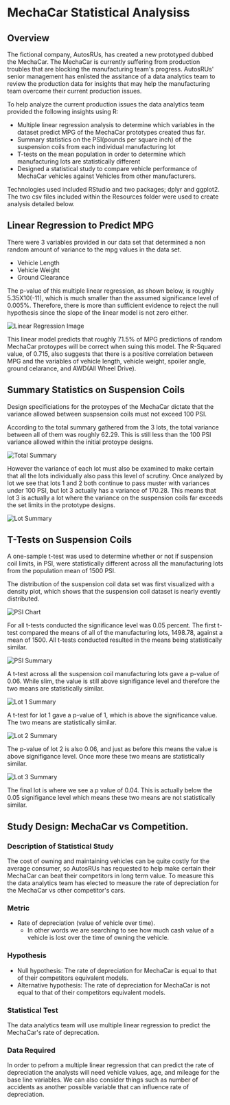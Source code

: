 # MechaCar Statistical Analysiss

## Overview

The fictional company, AutosRUs, has created a new prototyped dubbed the MechaCar. The MechaCar is currently suffering from production troubles that are blocking the manufacturing team's progress. AutosRUs' senior management has enlisted the assitance of a data analytics team to review the production data for insights that may help the manufacturing team overcome their current production issues.

To help analyze the current production issues the data analytics team provided the following insights using R:
- Multiple linear regression analysis to determine which variables in the dataset predict MPG of the MechaCar prototypes created thus far.
- Summary statistics on the PSI(pounds per square inch) of the suspension coils from each individual manufacturing lot
- T-tests on the mean population in order to determine which manufacturing lots are statistically different
- Designed a statistical study to compare vehicle performance of MechaCar vehicles against Vehicles from other manufacturers. 

Technologies used included RStudio and two packages; dplyr and ggplot2. The two csv files included within the Resources folder were used to create analysis detailed below.

## Linear Regression to Predict MPG
There were 3 variables provided in our data set that determined a non random amount of variance to the mpg values in the data set. 

- Vehicle Length
- Vehicle Weight
- Ground Clearance

The p-value of this multiple linear regression, as shown below, is roughly 5.35X10(-11), which is much smaller than the assumed significance level of 0.005%. Therefore, there is more than sufficient evidence to reject the null hypothesis since the slope of the linear model is not zero either.

![Linear Regression Image](https://i.imgur.com/7zzGIqI.png)

This linear model predicts that roughly 71.5% of MPG predictions of random MechaCar protoypes will be correct when suing this model. The R-Squared value, of 0.715, also suggests that there is a positive correlation between MPG and the variables of vehicle length, vehicle weight, spoiler angle, ground celarance, and AWD(All Wheel Drive).

## Summary Statistics on Suspension Coils

Design specificiations for the protoypes of the MechaCar dictate that the variance allowed between suspsension coils must not exceed 100 PSI.

According to the total summary gathered from the 3 lots, the total variance between all of them was roughly 62.29. This is still less than the 100 PSI variance allowed within the initial protoype designs. 

![Total Summary](https://i.imgur.com/yh7PKSN.png)

However the variance of each lot must also be examined to make certain that all the lots individually also pass this level of scrutiny. Once analyzed by lot we see that lots 1 and 2 both continue to pass muster with variances under 100 PSI, but lot 3 actually has a variance of 170.28. This means that lot 3 is actually a lot where the variance on the suspension coils far exceeds the set limits in the prototype designs.

![Lot Summary](https://i.imgur.com/IgOzy2E.png)

## T-Tests on Suspension Coils

A one-sample t-test was used to determine whether or not if suspension coil limits, in PSI, were statistically different across all the manufacturing lots from the population mean of 1500 PSI.

The distribution of the suspension coil data set was first visualized with a density plot, which shows that the suspension coil dataset is nearly evently distributed.

![PSI Chart](https://i.imgur.com/QJzW37s.png)

For all t-tests conducted the significance level was 0.05 percent. The first t-test compared the means of all of the manufacturing lots, 1498.78, against a mean of 1500. All t-tests conducted resulted in the means being statistically similar. 

![PSI Summary](https://i.imgur.com/7ehmniV.png)

A t-test across all the suspension coil manufacturing lots gave a p-value of 0.06. While slim, the value is still above signifigance level and therefore the two means are statistically similar.

![Lot 1 Summary](https://i.imgur.com/Yto3BIK.png)

A t-test for lot 1 gave a p-value of 1, which is above the significance value. The two means are statistically similar.

![Lot 2 Summary](https://i.imgur.com/lzbwwzh.png)

The p-value of lot 2 is also 0.06, and just as before this means the value is above signifigance level. Once more these two means are statistically similar.

![Lot 3 Summary](https://i.imgur.com/HhLrVkz.png)

The final lot is where we see a p value of 0.04. This is actually below the 0.05 signifigance level which means these two means are not statistically similar.

## Study Design: MechaCar vs Competition. 

### Description of Statistical Study

The cost of owning and maintaining vehicles can be quite costly for the average consumer, so AutosRUs has requested to help make certain their MechaCar can beat their competitors in long term value. To measure this the data analytics team has elected to measure the rate of depreciation for the MechaCar vs other competitor's cars.

### Metric

- Rate of depreciation (value of vehicle over time). 
  - In other words we are searching to see how much cash value of a vehicle is lost over the time of owning the vehicle.

### Hypothesis

- Null hypothesis: The rate of depreciation for MechaCar is equal to that of their competitors equivalent models. 
- Alternative hypothesis: The rate of depreciation for MechaCar is not equal to that of their competitors equivalent models.

### Statistical Test

The data analytics team will use multiple linear regression to predict the MechaCar's rate of deprecation.

### Data Required 

In order to pefrom a multiple linear regression that can predict the rate of depreciation the analysts will need vehicle values, age, and mileage for the base line variables. We can also consider things such as number of accidents as another possible variable that can influence rate of depreciation. 
